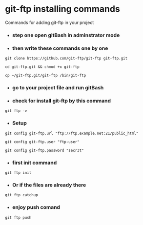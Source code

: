 # git-ftp installing commands
Commands for adding git-ftp in your project

* ### step one open gitBash in adminstrator mode
* ### then write these commands one by one
```
git clone https://github.com/git-ftp/git-ftp git-ftp.git
```
```
cd git-ftp.git && chmod +x git-ftp
```
```
cp ~/git-ftp.git/git-ftp /bin/git-ftp
```

* ### go to your project file and run gitBash
* ### check for install git-ftp by this command
```
git ftp -v
```

* ### Setup
```
git config git-ftp.url "ftp://ftp.example.net:21/public_html"
```
```
git config git-ftp.user "ftp-user"
```
```
git config git-ftp.password "secr3t"
```

* ### first init command
```
git ftp init
```

* ### Or if the files are already there
```
git ftp catchup
```

* ### enjoy push comand
```
git ftp push
```
